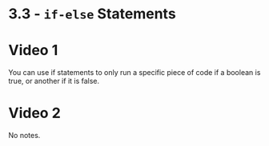 # 3.3 - `if-else` Statements
# Video 1
You can use if statements to only run a specific piece of code if a boolean is true, or another if it is false.
# Video 2
No notes.
